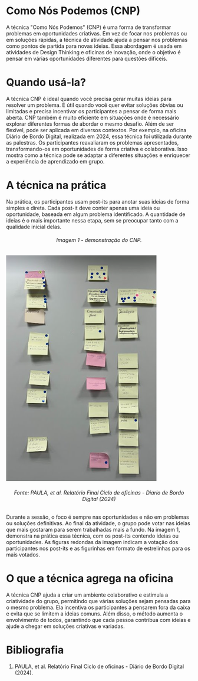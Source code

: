 # Como Nós Podemos (CNP)

A técnica "Como Nós Podemos" (CNP) é uma forma de transformar problemas em oportunidades criativas. Em vez de focar nos problemas ou em soluções rápidas, a técnica de atividade ajuda a pensar nos problemas como pontos de partida para novas ideias. Essa abordagem é usada em atividades de Design Thinking e oficinas de inovação, onde o objetivo é pensar em várias oportunidades diferentes para questões difíceis.

# Quando usá-la?
A técnica CNP é ideal quando você precisa gerar muitas ideias para resolver um problema. É útil quando você quer evitar soluções óbvias ou limitadas e precisa incentivar os participantes a pensar de forma mais aberta. CNP também é muito eficiente em situações onde é necessário explorar diferentes formas de abordar o mesmo desafio. Além de ser flexível, pode ser aplicada em diversos contextos. Por exemplo, na oficina Diário de Bordo Digital, realizada em 2024, essa técnica foi utilizada durante as palestras. Os participantes reavaliaram os problemas apresentados, transformando-os em oportunidades de forma criativa e colaborativa. Isso mostra como a técnica pode se adaptar a diferentes situações e enriquecer a experiência de aprendizado em grupo.

# A técnica na prática

Na prática, os participantes usam post-its para anotar suas ideias de forma simples e direta. Cada post-it deve conter apenas uma ideia ou oportunidade, baseada em algum problema identificado. A quantidade de ideias é o mais importante nessa etapa, sem se preocupar tanto com a qualidade inicial delas. 

<h6 align="center">Imagem 1 - demonstração do CNP.</h6>

![cnpImg](assets/img1-comoNosPodemos.png)

<h6 align="center">Fonte: PAULA, et al. Relatório Final Ciclo de oficinas - Diario de Bordo Digital (2024)</a></h6>

Durante a sessão, o foco é sempre nas oportunidades e não em problemas ou soluções definitivas. Ao final da atividade, o grupo pode votar nas ideias que mais gostaram para serem trabalhadas mais a fundo. Na imagem 1, demonstra na prática essa técnica, com os post-its contendo ideias ou oportunidades. As figuras redondas da imagem indicam a votação dos participantes nos post-its e as figurinhas em formato de estrelinhas para os mais votados.

# O que a técnica agrega na oficina

A técnica CNP ajuda a criar um ambiente colaborativo e estimula a criatividade do grupo, permitindo que várias soluções sejam pensadas para o mesmo problema. Ela incentiva os participantes a pensarem fora da caixa e evita que se limitem a ideias comuns. Além disso, o método aumenta o envolvimento de todos, garantindo que cada pessoa contribua com ideias e ajude a chegar em soluções criativas e variadas.

# Bibliografia

1. PAULA, et al. Relatório Final Ciclo de oficinas - Diário de Bordo Digital (2024).
